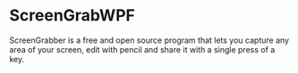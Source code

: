 # ScreenGrabWPF

ScreenGrabber is a free and open source program that lets you capture any area of your screen, edit with pencil and share it with a single press of a key. 
